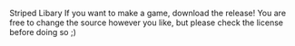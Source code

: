 Striped Libary
If you want to make a game, download the release!
You are free to change the source however you like, but please check the license before doing so ;)
